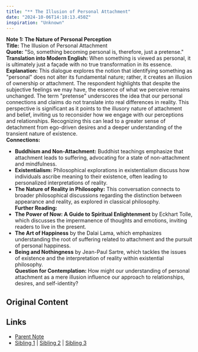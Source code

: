 ```yaml
---
title: "** The Illusion of Personal Attachment"
date: "2024-10-06T14:18:13.450Z"
inspiration: "Unknown"
---
```


 

**Note 1: The Nature of Personal Perception**  
**Title:** The Illusion of Personal Attachment  
**Quote:** "So, something becoming personal is, therefore, just a pretense."  
**Translation into Modern English:** When something is viewed as personal, it is ultimately just a façade with no true transformation in its essence.  
**Explanation:** This dialogue explores the notion that identifying something as "personal" does not alter its fundamental nature; rather, it creates an illusion of ownership or attachment. The respondent highlights that despite the subjective feelings we may have, the essence of what we perceive remains unchanged. The term "pretense" underscores the idea that our personal connections and claims do not translate into real differences in reality. This perspective is significant as it points to the illusory nature of attachment and belief, inviting us to reconsider how we engage with our perceptions and relationships. Recognizing this can lead to a greater sense of detachment from ego-driven desires and a deeper understanding of the transient nature of existence.  
**Connections:**  
- **Buddhism and Non-Attachment:** Buddhist teachings emphasize that attachment leads to suffering, advocating for a state of non-attachment and mindfulness.  
- **Existentialism:** Philosophical explorations in existentialism discuss how individuals ascribe meaning to their existence, often leading to personalized interpretations of reality.  
- **The Nature of Reality in Philosophy:** This conversation connects to broader philosophical discussions regarding the distinction between appearance and reality, as explored in classical philosophy.  
**Further Reading:**  
- **The Power of Now: A Guide to Spiritual Enlightenment** by Eckhart Tolle, which discusses the impermanence of thoughts and emotions, inviting readers to live in the present.  
- **The Art of Happiness** by the Dalai Lama, which emphasizes understanding the root of suffering related to attachment and the pursuit of personal happiness.  
- **Being and Nothingness** by Jean-Paul Sartre, which tackles the issues of existence and the interpretation of reality within existential philosophy.  
**Question for Contemplation:** How might our understanding of personal attachment as a mere illusion influence our approach to relationships, desires, and self-identity?  



## Original Content



## Links

- [Parent Note](/parent-note.md)
- [Sibling 1](/zettel1.md) | [Sibling 2](/zettel2.md) | [Sibling 3](/zettel3.md)
